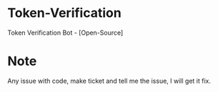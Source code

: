 # Token-Verification
Token Verification Bot - [Open-Source]

# Note
Any issue with code, make ticket and tell me the issue, I will get it fix.
